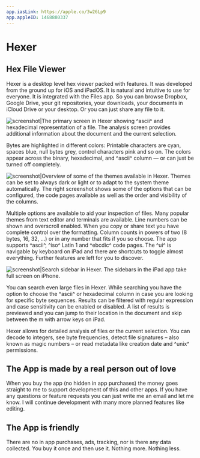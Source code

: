 ```yaml
---
app.iasLink: https://apple.co/3w26Lp9
app.appleID: 1468880337
---
```


# Hexer
## Hex File Viewer

Hexer is a desktop level hex viewer packed with features.
It was developed from the ground up for iOS and iPadOS.
It is natural and intuitive to use for everyone.
It is integrated with the Files app.
So you can browse Dropbox, Google Drive, your git repositories, your downloads, your documents in iCloud Drive or your desktop.
Or you can just share any file to it.

![screenshot|The primary screen in Hexer showing ^ascii^ and hexadecimal representation of a file. The analysis screen provides additional information about the document and the current selection.](/apps/Hexer/main.png)

Bytes are highlighted in different colors:
Printable characters are cyan, spaces blue, null bytes grey, control characters pink and so on.
The colors appear across the binary, hexadecimal, and ^ascii^ column — or can just be turned off completely.

![screenshot|Overview of some of the themes available in Hexer. Themes can be set to always dark or light or to adapt to the system theme automatically. The right screenshot shows some of the options that can be configured, the code pages available as well as the order and visibility of the columns.](/apps/Hexer/themes-and-options.png)

Multiple options are available to aid your inspection of files.
Many popular themes from text editor and terminals are available.
Line numbers can be shown and overscroll enabled.
When you copy or share text you have complete control over the formatting.
Column counts in powers of two (8 bytes, 16, 32, ...) or in any number that fits if you so choose.
The app supports ^ascii^, ^iso^ Latin 1 and ^ebcdic^ code pages.
The ^ui^ is navigable by keyboard on iPad and there are shortcuts to toggle almost everything.
Further features are left for you to discover.

![screenshot|Search sidebar in Hexer. The sidebars in the iPad app take full screen on iPhone.](/apps/Hexer/search.png)

You can search even large files in Hexer.
While searching you have the option to choose the ^ascii^ or hexadecimal column in case you are looking for specific byte sequences.
Results can be filtered with regular expression and case sensitivity can be enabled or disabled.
A list of results is previewed and you can jump to their location in the document and skip between the m with arrow keys on iPad.

Hexer allows for detailed analysis of files or the current selection.
You can decode to integers, see byte frequencies, detect file signatures – also known as magic numbers – or read metadata like creation date and ^unix^ permissions.

## The App is made by a real person out of love

When you buy the app (no hidden in app purchases) the money goes straight to me to support development of this and other apps.
If you have any questions or feature requests you can just write me an email and let me know.
I will continue development with many more planned features like editing.

## The App is friendly

There are no in app purchases, ads, tracking, nor is there any data collected.
You buy it once and then use it.
Nothing more.
Nothing less.
